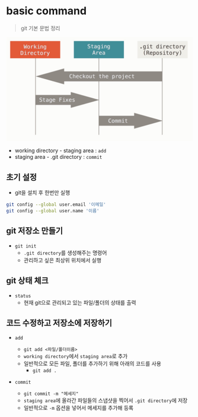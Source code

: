 # basic command
> git 기본 문법 정리

![git](./../assets/git.jpg)

- working directory - staging area : `add`
- staging area - .git directory : `commit`

## 초기 설정
- git을 설치 후 한번만 실행
```bash
git config --global user.email '이메일'
git config --global user.name '이름'
```

## git 저장소 만들기

- `git init`
    - `.git directory`를 생성해주는 명령어
    - 관리하고 싶은 최상위 위치에서 실행

## git 상태 체크
- `status` 
    - 현재 git으로 관리되고 있는 파일/폴더의 상태를 출력


## 코드 수정하고 저장소에 저장하기

- `add`
    - `git add <파일/폴더이름>`
    - `working directory`에서 `staging area`로 추가
    - 일반적으로 모든 파일, 폴더를 추가하기 위해 아래의 코드를 사용
        - `git add .`

- `commit`
    - `git commit -m "메세지"`
    - `staging area`에 올라간 파일들의 스냅샷을 찍어서 `.git directory`에 저장
    - 일반적으로 `-m` 옵션을 넣어서 메세지를 추가해 등록

